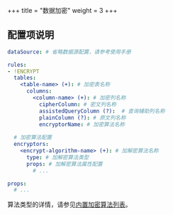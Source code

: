 +++
title = "数据加密"
weight = 3
+++

## 配置项说明

```yaml
dataSource: # 省略数据源配置，请参考使用手册

rules:
- !ENCRYPT
  tables:
    <table-name> (+): # 加密表名称
      columns:
        <column-name> (+): # 加密列名称
          cipherColumn: # 密文列名称
          assistedQueryColumn (?):  # 查询辅助列名称
          plainColumn (?): # 原文列名称
          encryptorName: # 加密算法名称
  
  # 加密算法配置
  encryptors:
    <encrypt-algorithm-name> (+): # 加解密算法名称
      type: # 加解密算法类型
      props: # 加解密算法属性配置
        # ...

props:
  # ...
```

算法类型的详情，请参见[内置加密算法列表](/cn/user-manual/shardingsphere-jdbc/configuration/built-in-algorithm/encrypt)。
